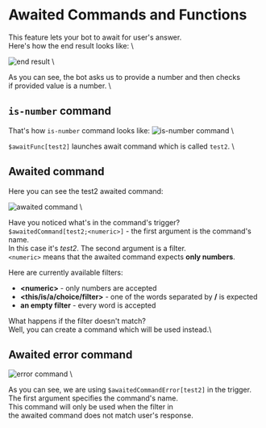 # Awaited Commands and Functions

This feature lets your bot to await for user's answer. \
Here's how the end result looks like: \

![end result](https://i.imgur.com/rRRcIXA.jpg) \

As you can see, the bot asks us to provide a number and then checks \
if provided value is a number. \

## `is-number` command

That's how `is-number` command looks like:
![is-number command](https://i.imgur.com/WatX9MY.jpg) \

`$awaitFunc[test2]` launches await command which is called `test2`. \

## Awaited command
Here you can see the test2 awaited command:

![awaited command](https://i.imgur.com/gPJH5GC.jpg) \

Have you noticed what's in the command's trigger?\
`$awaitedCommand[test2;<numeric>]` - the first argument is the command's name.\
In this case it's *test2*. The second argument is a filter.\
`<numeric>` means that the awaited command expects **only numbers**.

Here are currently available filters:
- **\<numeric\>** - only numbers are accepted
- **<this/is/a/choice/filter>** - one of the words separated by **/** is expected
- **an empty filter** - every word is accepted

What happens if the filter doesn't match?\
Well, you can create a command which will be used instead.\

## Awaited error command

![error command](https://i.imgur.com/Y27bCZB.jpg) \

As you can see, we are using `$awaitedCommandError[test2]` in the trigger.\
The first argument specifies the command's name.\
This command will only be used when the filter in \
the awaited command does not match user's response.


